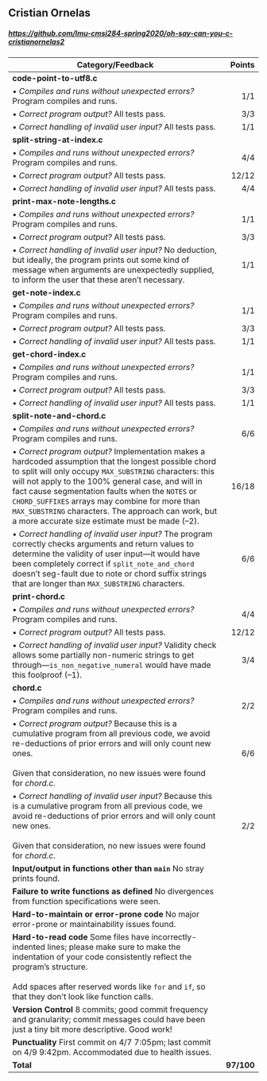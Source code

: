 

## Cristian Ornelas

##### https://github.com/lmu-cmsi284-spring2020/oh-say-can-you-c-cristianornelas2

| Category/Feedback | Points |
| --- | ---: |
| **code-point-to-utf8.c** | |
| • _Compiles and runs without unexpected errors?_ Program compiles and runs. | 1/1 |
| • _Correct program output?_ All tests pass. | 3/3 |
| • _Correct handling of invalid user input?_ All tests pass. | 1/1 |
| **split-string-at-index.c** | |
| • _Compiles and runs without unexpected errors?_ Program compiles and runs. | 4/4 |
| • _Correct program output?_ All tests pass. | 12/12 |
| • _Correct handling of invalid user input?_ All tests pass. | 4/4 |
| **print-max-note-lengths.c** | |
| • _Compiles and runs without unexpected errors?_ Program compiles and runs. | 1/1 |
| • _Correct program output?_ All tests pass. | 3/3 |
| • _Correct handling of invalid user input?_ No deduction, but ideally, the program prints out some kind of message when arguments are unexpectedly supplied, to inform the user that these aren’t necessary. | 1/1 |
| **get-note-index.c** | |
| • _Compiles and runs without unexpected errors?_ Program compiles and runs.  | 1/1 |
| • _Correct program output?_ All tests pass. | 3/3 |
| • _Correct handling of invalid user input?_ All tests pass. | 1/1 |
| **get-chord-index.c** | |
| • _Compiles and runs without unexpected errors?_ Program compiles and runs.  | 1/1 |
| • _Correct program output?_ All tests pass. | 3/3 |
| • _Correct handling of invalid user input?_ All tests pass. | 1/1 |
| **split-note-and-chord.c** | |
| • _Compiles and runs without unexpected errors?_ Program compiles and runs. | 6/6 |
| • _Correct program output?_ Implementation makes a hardcoded assumption that the longest possible chord to split will only occupy `MAX_SUBSTRING` characters: this will not apply to the 100% general case, and will in fact cause segmentation faults when the `NOTES` or `CHORD_SUFFIXES` arrays may combine for more than `MAX_SUBSTRING` characters. The approach can work, but a more accurate size estimate must be made (–2). | 16/18 |
| • _Correct handling of invalid user input?_ The program correctly checks arguments and return values to determine the validity of user input—it would have been completely correct if `split_note_and_chord` doesn’t seg-fault due to note or chord suffix strings that are longer than `MAX_SUBSTRING` characters. | 6/6 |
| **print-chord.c** | |
| • _Compiles and runs without unexpected errors?_ Program compiles and runs. | 4/4 |
| • _Correct program output?_ All tests pass. | 12/12 |
| • _Correct handling of invalid user input?_ Validity check allows some partially non-numeric strings to get through—`is_non_negative_numeral` would have made this foolproof (–1). | 3/4 |
| **chord.c** | |
| • _Compiles and runs without unexpected errors?_ Program compiles and runs. | 2/2 |
| • _Correct program output?_ Because this is a cumulative program from all previous code, we avoid re-deductions of prior errors and will only count new ones.<br><br>Given that consideration, no new issues were found for _chord.c_. | 6/6 |
| • _Correct handling of invalid user input?_ Because this is a cumulative program from all previous code, we avoid re-deductions of prior errors and will only count new ones.<br><br>Given that consideration, no new issues were found for _chord.c_. | 2/2 |
| **Input/output in functions other than `main`** No stray prints found. |  |
| **Failure to write functions as defined** No divergences from function specifications were seen. |  |
| **Hard-to-maintain or error-prone code** No major error-prone or maintainability issues found. |  |
| **Hard-to-read code** Some files have incorrectly-indented lines; please make sure to make the indentation of your code consistently reflect the program’s structure.<br><br>Add spaces after reserved words like `for` and `if`, so that they don’t look like function calls. |  |
| **Version Control** 8 commits; good commit frequency and granularity; commit messages could have been just a tiny bit more descriptive. Good work! |  |
| **Punctuality** First commit on 4/7 7:05pm; last commit on 4/9 9:42pm. Accommodated due to health issues. |  |
| **Total** | **97/100** |
